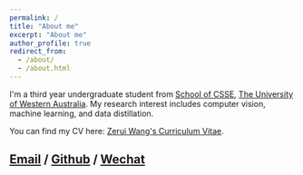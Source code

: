 ```yaml
---
permalink: /
title: "About me"
excerpt: "About me"
author_profile: true
redirect_from: 
  - /about/
  - /about.html
---
```


I'm a third year undergraduate student from [School of CSSE]([https://www.uwa.edu.au/](https://www.uwa.edu.au/schools/physics-mathematics-computing/department-of-computer-science-and-software-engineering)), [The University of Western Australia](https://www.uwa.edu.au/). My research interest includes computer vision, machine learning, and data distillation.

You can find my CV here: [Zerui Wang's Curriculum Vitae](../assets/Curriculum_Vitae.pdf).

[Email](mailto:22615371@studet.uwa.edu.au) / [Github](https://github.com/Bait1742) / [Wechat](../images/wechat.jpg)
---
